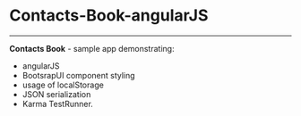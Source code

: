 Contacts-Book-angularJS
=======================
-----------------------
**Contacts Book** - sample app demonstrating: 

- angularJS
- BootsrapUI component styling
- usage of localStorage
- JSON serialization 
- Karma TestRunner. 

